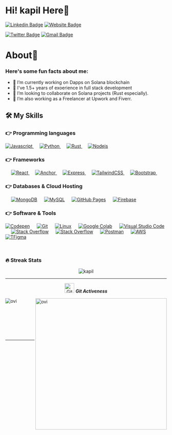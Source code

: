 
# Hi! kapil Here👋

[![Linkedin Badge](https://img.shields.io/badge/-kapil-blue?style=flat&logo=Linkedin&logoColor=white&link=https://www.linkedin.com/in/kapilchoudhary)](https://www.linkedin.com/in/kapilchoudhary)  [![Website Badge](https://img.shields.io/badge/-prokapil-47CCCC?style=flat&logo=Google-Chrome&logoColor=white&link=https://prokapil.vercel.app/)](https://kapil.pro/)

[![Twitter Badge](https://img.shields.io/badge/-@desiDevX3-1ca0f1?style=flat&labelColor=1ca0f1&logo=twitter&logoColor=white&link=https://twitter.com/desiDevX3)](https://twitter.com/desiDevX3)  [![Gmail Badge](https://img.shields.io/badge/-prokapil-c14438?style=flat&logo=Gmail&logoColor=white&link=mailto:kapilsaini@jklu.edu.com)](mailto:probhavsh@gmail.com)

# About🧐

<h3> Here's some fun facts about me: </h3>

- 🔭 I’m currently working on Dapps on Solana blockchain
- 🌱 I've 1.5+ years of exoerience in full stack development
- 👯 I’m looking to collaborate on Solana projects (Rust especially).
- 🤔 I’m also working as a Freelancer at Upwork and Fiverr.

## 🛠️ My Skills

### 👉 Programming languages

<p align="left"> 
  

  <a href="/">
    <img alt="Javascript" src="https://img.shields.io/badge/Javascript-0175C2?style=for-the-badge&logo=javascript&logoColor=white"/>
  </a>
&emsp;
<a href="/">
    <img alt="Python" src="https://img.shields.io/badge/Python-FFD43B?style=for-the-badge&logo=python&logoColor=darkgreen"/>
  </a>
  &emsp;
<a href="/">
    <img alt="Rust" src="https://img.shields.io/badge/Rust-ED8B00?style=for-the-badge&logo=rust&logoColor=white"/>
  </a>
   &emsp;
  <a href="/">
    <img alt="Nodejs" src="https://img.shields.io/badge/Nodejs-ED8B00?style=for-the-badge&logo=Node.js&logoColor=white"/>
  </a>


</p>

### 👉 Frameworks
<p align="left"> 
&emsp;
  <a href="/" target="_blank"> 
     <img alt="React" src="https://img.shields.io/badge/React-02569B?style=for-the-badge&logo=react&logoColor=white">
   </a>
  &emsp;
  <a href="/" target="_blank"> 
     <img alt="Anchor" src="https://img.shields.io/badge/Anchor-02569B?style=for-the-badge&logo=anchor&logoColor=white">
   </a>
  &emsp; 
  <a href="/" target="_blank"> 
   <img alt="Express" src="https://img.shields.io/badge/Express-FF6F00?style=for-the-badge&logo=express&logoColor=white">
  </a>   
  &emsp;
  <a href="/" target="_blank">
    <img alt="TailwindCSS" src="https://img.shields.io/badge/TailwindCSS-F7931E?style=for-the-badge&logo=tailwindcss&logoColor=white">
  </a> 
   &emsp;
  <a href="/" target="_blank"> 
    <img alt="Bootstrap" src="https://img.shields.io/badge/Bootstrap-D00000?style=for-the-badge&logo=bootstrap&logoColor=white"/>
  </a>
  &emsp;
  </p>

### 👉 Databases & Cloud Hosting
<p align="left">
  &emsp;
  <a href=""><img alt="MongoDB" src="https://img.shields.io/badge/MongoDB-100000?style=for-the-badge&logo=mongodb&logoColor=white"></a>
  &emsp;
    <a href="/"><img alt="MySQL" src="https://img.shields.io/badge/MySQL-00000F?style=for-the-badge&logo=mysql&logoColor=white"></a>
  &emsp;
    <a href="/"><img alt="GitHub Pages" src="https://img.shields.io/badge/GitHub-100000?style=for-the-badge&logo=github&logoColor=white"></a>
  &emsp;
<a href="/"><img alt="Firebase" src ="https://img.shields.io/badge/firebase-ffca28?style=for-the-badge&logo=firebase&logoColor=black"></a>
 </p>

 ### 👉 Software & Tools
 
<p>
    <a href="#"><img alt="Codepen" src="https://img.shields.io/badge/Codepen-000000?style=for-the-badge&logo=codepen&logoColor=white"></a>
  &emsp;
    <a href="#"><img alt="Git" src="https://img.shields.io/badge/Git-F05032?style=for-the-badge&logo=git&logoColor=white"></a>
  &emsp;
    <a href="#"><img alt="Linux" src="https://img.shields.io/badge/Linux-FCC624?style=for-the-badge&logo=linux&logoColor=black"></a>
  &emsp;
    <a href="#"><img alt="Google Colab" src="https://img.shields.io/badge/Colab-F9AB00?style=for-the-badge&logo=googlecolab&color=525252"></a>
  &emsp;
    <a href="#"><img alt="Visual Studio Code" src="https://img.shields.io/badge/Visual_Studio_Code-0078D4?style=for-the-badge&logo=visual%20studio%20code&logoColor=white"></a>
  &emsp;
    <a href="#"><img alt="Stack Overflow" src="https://img.shields.io/badge/Stack_Overflow-FE7A16?style=for-the-badge&logo=stack-overflow&logoColor=white"></a>
&emsp;
    <a href="#"><img alt="Stack Overflow" src="https://img.shields.io/badge/manjaro-35BF5C?style=for-the-badge&logo=manjaro&logoColor=white"></a>
    &emsp;
    <a href="#"><img alt="Postman" src="https://img.shields.io/badge/Postman-FF6C37?style=for-the-badge&logo=Postman&logoColor=white"></a>
     &emsp;
    <a href="#"><img alt="AWS" src="https://img.shields.io/badge/Amazon_AWS-232F3E?style=for-the-badge&logo=amazon-aws&logoColor=white"></a>
    &emsp;
    <a href="#"><img alt="TFigma" src="https://img.shields.io/badge/Figma-F24E1E?style=for-the-badge&logo=figma&logoColor=white"></a>
    &emsp;     
</p>

<br/>

### 🔥 Streak Stats
<p align="center"><img src="https://github-readme-stats.vercel.app/api?username=prokapil&theme=gruvbox" alt="kapil"  /></p>

<hr>
<p align="center">
 <img src="https://media.giphy.com/media/W5eoZHPpUx9sapR0eu/giphy.gif" width="30px" alt="Git"/>&nbsp;<i><b>Git Activeness</b></i></p>
 
<p><img align="left" src="https://github-readme-stats.vercel.app/api/top-langs?username=prokapil&show_icons=true&locale=en&layout=compact&theme=gruvbox" alt="ovi" /></p>
<p>&nbsp;<img align="right" src="https://github-readme-stats.vercel.app/api?username=prokapil&show_icons=true&locale=en&theme=gruvbox" alt="ovi" width="410" /></p>
<br><br><br><br><br>

<hr>
